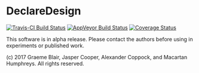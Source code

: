# DeclareDesign

[![Travis-CI Build Status](https://travis-ci.org/graemeblair/DeclareDesign.png?branch=master)](https://travis-ci.org/graemeblair/DeclareDesign)
[![AppVeyor Build Status](https://ci.appveyor.com/api/projects/status/github/graemeblair/DeclareDesign?branch=master&svg=true)](https://ci.appveyor.com/project/graemeblair/DeclareDesign)
[![Coverage Status](https://coveralls.io/repos/graemeblair/DeclareDesign/badge.svg?branch=master&service=github)](https://coveralls.io/github/graemeblair/DeclareDesign?branch=master)

This software is in alpha release. Please contact the authors before using in experiments or published work.
 
(c) 2017 Graeme Blair, Jasper Cooper, Alexander Coppock, and Macartan Humphreys. All rights reserved.
